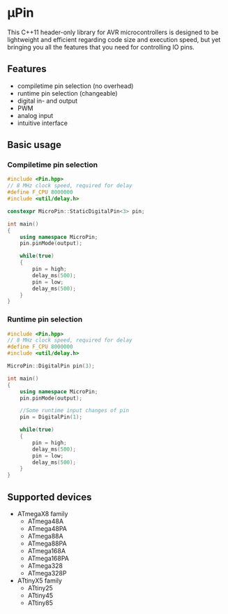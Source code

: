 # µPin
This C++11 header-only library for AVR microcontrollers is designed to be lightweight and efficient regarding code size and execution speed, but yet bringing you all the features that you need for controlling IO pins.

## Features
* compiletime pin selection (no overhead)
* runtime pin selection (changeable)
* digital in- and output
* PWM
* analog input
* intuitive interface

## Basic usage
### Compiletime pin selection
```c++
#include <Pin.hpp>
// 8 MHz clock speed, required for delay
#define F_CPU 8000000 
#include <util/delay.h>

constexpr MicroPin::StaticDigitalPin<3> pin;

int main()
{
    using namespace MicroPin;
    pin.pinMode(output);

    while(true)
    {
        pin = high;
        delay_ms(500);
        pin = low;
        delay_ms(500);
    }
}
```
### Runtime pin selection
```c++
#include <Pin.hpp>
// 8 MHz clock speed, required for delay
#define F_CPU 8000000
#include <util/delay.h>

MicroPin::DigitalPin pin(3);

int main()
{
    using namespace MicroPin;
    pin.pinMode(output);

    //Some runtime input changes of pin
    pin = DigitalPin(1);

    while(true)
    {
        pin = high;
        delay_ms(500);
        pin = low;
        delay_ms(500);
    }
}
```

## Supported devices
* ATmegaX8 family
  * ATmega48A
  * ATmega48PA
  * ATmega88A
  * ATmega88PA
  * ATmega168A
  * ATmega168PA
  * ATmega328
  * ATmega328P
* ATtinyX5 family
  * ATtiny25
  * ATtiny45
  * ATtiny85
